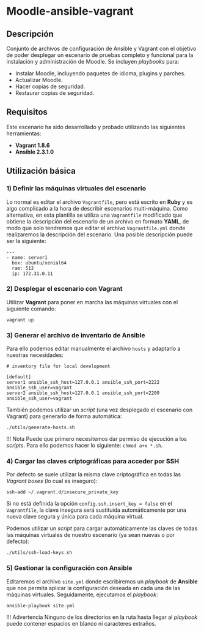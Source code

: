 # Moodle-ansible-vagrant

## Descripción

Conjunto de archivos de configuración de Ansible y Vagrant con el objetivo de poder desplegar un escenario de pruebas completo y funcional para la instalación y administración de Moodle. Se incluyen *playbooks* para:

- Instalar Moodle, incluyendo paquetes de idioma, plugins y parches.
- Actualizar Moodle.
- Hacer copias de seguridad.
- Restaurar copias de seguridad.

## Requisitos

Este escenario ha sido desarrollado y probado utilizando las siguientes herramientas:

- **Vagrant 1.8.6**
- **Ansible 2.3.1.0**


## Utilización básica

### 1) Definir las máquinas virtuales del escenario

Lo normal es editar el archivo `Vagrantfile`, pero está escrito en **Ruby** y es algo complicado a la hora de describir escenarios multi-máquina. Como alternativa, en esta plantilla se utiliza una `Vagrantfile` modificado que obtiene la descripción del escenario de un archivo en formato **YAML**, de modo que solo tendremos que editar el archivo `Vagrantfile.yml` donde realizaremos la descripción del escenario. Una posible descripción puede ser la siguiente:

~~~
---
- name: server1
  box: ubuntu/xenial64
  ram: 512
  ip: 172.31.0.11
~~~


### 2) Desplegar el escenario con Vagrant

Utilizar **Vagrant** para poner en marcha las máquinas virtuales con el siguiente comando:

~~~
vagrant up
~~~


### 3) Generar el archivo de inventario de Ansible

Para ello podemos editar manualmente el archivo `hosts` y adaptarlo a nuestras necesidades:

~~~
# inventory file for local development

[default]
server1 ansible_ssh_host=127.0.0.1 ansible_ssh_port=2222 ansible_ssh_user=vagrant
server2 ansible_ssh_host=127.0.0.1 ansible_ssh_port=2200 ansible_ssh_user=vagrant
~~~

También podemos utilizar un *script* (una vez desplegado el escenario con Vagrant) para generarlo de forma automática:

~~~
./utils/generate-hosts.sh
~~~

!!! Nota
	Puede que primero necesitemos dar permiso de ejecución a los *scripts*. Para ello podemos hacer lo siguiente: `chmod a+x *.sh`.


### 4) Cargar las claves criptográficas para acceder por SSH

Por defecto se suele utilizar la misma clave criptográfica en todas las *Vagrant boxes* (lo cual es inseguro):

~~~
ssh-add ~/.vagrant.d/insecure_private_key
~~~

Si no está definida la opción `config.ssh.insert_key = false` en el `Vagrantfile`, la clave insegura será sustituida automáticamente por una nueva clave segura y única para cada máquina virtual.

Podemos utilizar un *script* para cargar automáticamente las claves de todas las máquinas virtuales de nuestro escenario (ya sean nuevas o por defecto):

~~~
./utils/ssh-load-keys.sh
~~~


### 5) Gestionar la configuración con Ansible

Editaremos el archivo `site.yml` donde escribiremos un *playbook* de **Ansible** que nos permita aplicar la configuración deseada en cada una de las máquinas virtuales. Seguidamente, ejecutamos el *playbook*:

~~~
ansible-playbook site.yml
~~~

!!! Advertencia
	Ninguno de los directorios en la ruta hasta llegar al *playbook* puede contener espacios en blanco ni caracteres extraños.

